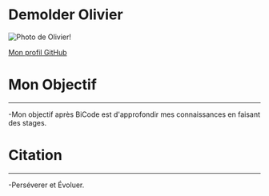 # Demolder Olivier

![Photo de Olivier!](https://avatars0.githubusercontent.com/u/70706803?s=460&u=218211b7563a6fd0851d9c45f8880dce276a4711&v=4)

[Mon profil GitHub](https://github.com/DemolderOlivier)

# Mon Objectif
---------------

-Mon objectif après BiCode est d'approfondir  mes connaissances en faisant des stages.

# Citation
-----------

-Perséverer et Évoluer.






